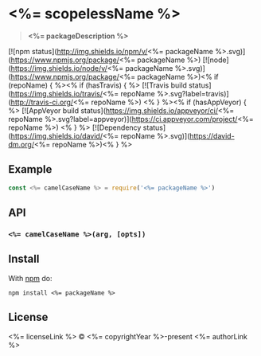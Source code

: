 # <%= scopelessName %>

> **<%= packageDescription %>**

[![npm status](http://img.shields.io/npm/v/<%= packageName %>.svg)](https://www.npmjs.org/package/<%= packageName %>)
[![node](https://img.shields.io/node/v/<%= packageName %>.svg)](https://www.npmjs.org/package/<%= packageName %>)<% if (repoName) { %><% if (hasTravis) { %>
[![Travis build status](https://img.shields.io/travis/<%= repoName %>.svg?label=travis)](http://travis-ci.org/<%= repoName %>) <% } %><% if (hasAppVeyor) { %>
[![AppVeyor build status](https://img.shields.io/appveyor/ci/<%= repoName %>.svg?label=appveyor)](https://ci.appveyor.com/project/<%= repoName %>) <% } %>
[![Dependency status](https://img.shields.io/david/<%= repoName %>.svg)](https://david-dm.org/<%= repoName %>)<% } %>

## Example

```js
const <%= camelCaseName %> = require('<%= packageName %>')
```

## API

### `<%= camelCaseName %>(arg, [opts])`

## Install

With [npm](https://npmjs.org) do:

```
npm install <%= packageName %>
```

## License

<%= licenseLink %> © <%= copyrightYear %>-present <%= authorLink %>
